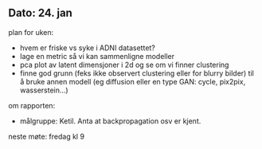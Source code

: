 Dato: 24. jan
-------------

plan for uken:
- hvem er friske vs syke i ADNI datasettet?
- lage en metric så vi kan sammenligne modeller
- pca plot av latent dimensjoner i 2d og se om vi finner clustering
- finne god grunn (feks ikke observert clustering eller for blurry bilder) til å bruke annen modell (eg diffusion eller en type GAN: cycle, pix2pix, wasserstein...)

om rapporten:
- målgruppe: Ketil. Anta at backpropagation osv er kjent.

neste møte: fredag kl 9